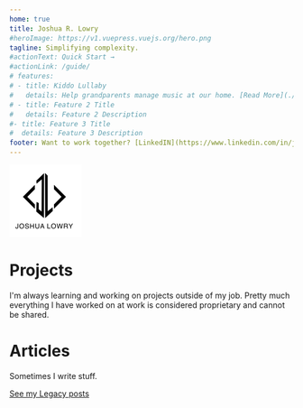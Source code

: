 ```yaml
---
home: true
title: Joshua R. Lowry
#heroImage: https://v1.vuepress.vuejs.org/hero.png
tagline: Simplifying complexity.
#actionText: Quick Start →
#actionLink: /guide/
# features:
# - title: Kiddo Lullaby
#   details: Help grandparents manage music at our home. [Read More](./kiddolullaby/README.md)
# - title: Feature 2 Title
#   details: Feature 2 Description
#- title: Feature 3 Title
#  details: Feature 3 Description
footer: Want to work together? [LinkedIN](https://www.linkedin.com/in/joshualowry/)
---
```


![J L diamond logo with left and right < >](./logo-sm.png)

# Projects

I'm always learning and working on projects outside of my job. Pretty much everything I have worked on at work is considered proprietary and cannot be shared. 

<portfolioList />

# Articles

Sometimes I write stuff. 

<articleList />

[See my Legacy posts](./Legacy.md)
